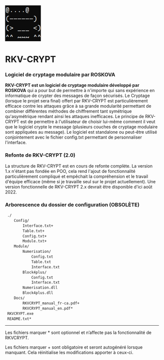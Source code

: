 ![Logo](https://raw.githubusercontent.com/Roskova/RKV-CRYPT/main/logo.png)
# RKV-CRYPT
### Logiciel de cryptage modulaire par ROSKOVA
**RKV-CRYPT est un logiciel de cryptage modulaire développé par ROSKOVA** qui a pour but de permettre à n'importe qui sans expérience en informatique de crypter des messages de façon sécurisés. Le Cryptage (lorsque le projet sera final) offert par RKV-CRYPT est particulièrement efficace contre les attaques grâce à sa grande modularité permettant de combiner différentes méthodes de chiffrement tant symétrique qu'asymétrique rendant ainsi les attaques inefficaces. Le principe de RKV-CRYPT est de permettre à l'utilisateur de choisir lui-même comment il veut que le logiciel crypte le message (plusieurs couches de cryptage modulaire sont appliquées au message). Le logiciel est standalone ou peut-être utilisé conjointement avec le fichier config.txt permettant de personnaliser l'interface.

### Refonte de RKV-CRYPT (2.0)
La structure de RKV-CRYPT est en cours de refonte complète. La version 1.x n'étant pas fondée en POO, cela rend l'ajout de fonctionnalité particulièrement compliqué et empêchait la compréhension et le travail d'équipe efficace (même si je travaille seul sur le projet actuellement). Une version fonctionnelle de RKV-CRYPT 2.x devrait être disponible d'ici août 2022.

### Arborescence du dossier de configuration (OBSOLÈTE)
```txt
 ./
	Config/
		Interface.txt+
		Table.txt+
		Config.txt+
		Module.txt+
	Module/
		Numerisation/
			Config.txt
			Table.txt
			Interface.txt
		Block4plus/
			Config.txt
			Interface.txt
		Numerisation.dll
		Block4plus.dll
	Docs/
		RKVCRYPT_manual_fr-ca.pdf+
		RKVCRYPT_manual_en.pdf*
 RKVCRYPT.exe
 README.txt*
```
______________________________________________________________________

Les fichiers marquer * sont optionnel et n’affecte pas la fonctionnalité de RKVCRYPT.

Les fichiers marquer + sont obligatoire et seront autogénéré lorsque manquant. Cela réinitialise les modifications apporter à ceux-ci.
